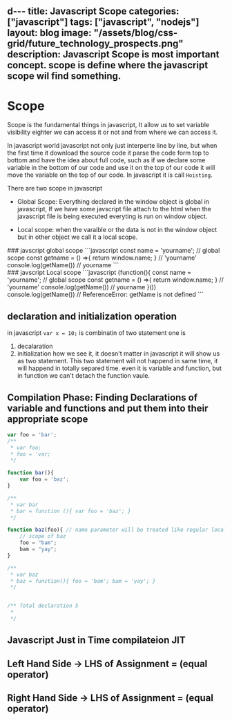 d---
title: Javascript Scope
categories: ["javascript"]
tags: ["javascript", "nodejs"]
layout: blog
image: "/assets/blog/css-grid/future_technology_prospects.png"
description: Javascript Scope is most important concept. scope is define where the javascript scope wil find something. 
---

# Scope 
Scope is the fundamental things in javascript, It allow us to set variable visibility eighter we can access it or not and from where we can access it. 



In javascript world javascript not only just interperte line by line, but when the first time it download the source code it parse the code form top to bottom and have the idea about full code, such as if we declare some variable in the bottom of our code and use it on the top of our code it will move the variable on the top of our code. In javascript it is call `Hoisting`. 


There are two scope in javascript
- Global Scope:  Everything declared in the window object is global in javascript, If we have some javscript file attach to the html when the javascript file is being executed everyting is run on window object. 

- Local scope: when the varaible or the data is not in the window object but in other object we call it a local scope. 


<div class="row">
    <div class="col-12 col-md-6">
    ### javscript global scope
    ```javascript
    const name = 'yourname'; // global scope 
    const getname = () =>{ return window.name; } // 'yourname'
    console.log(getName()) // yourname 
    ```
    </div>
    <div class="col-12 col-md-6">
    ### javscript Local scope
    ```javascript
    (function(){
    const name = 'yourname'; // global scope 
    const getname = () =>{ return window.name; } // 'yourname'
    console.log(getName()) // yourname 
    }())
    console.log(getName()) // ReferenceError: getName is not defined
    ```
    </div>
</div>


## declaration and initialization operation 
in javascript `var x = 10;` is combinatin of two statement one is
1. decalaration 
2. initialization 
how we see it, it doesn't matter in javascript it will show us as two statement. This two statement will not happend in same time, it will happend in totally separed time. even it is variable and function, but in function we can't detach the function vaule. 



## Compilation Phase: Finding Declarations of variable and functions and put them into their appropriate scope 
```javascript
var foo = 'bar';
/**
 * var foo;
 * foo = 'var;
 */

function bar(){
    var foo = 'baz';
}

/**
 * var bar 
 * bar = function (){ var foo = 'baz'; }
 */

function baz(foo){ // name parameter will be treated like regular local variable. 
    // scope of baz 
    foo = "bam";
    bam = "yay";
}

/**
 * var baz 
 * baz = function(){ foo = 'bam'; bam = 'yay'; }
 */


/** Total declaration 5 
 * 
 */
```



## Javascript Just in Time compilateion JIT 


## Left Hand Side -> LHS of Assignment = (equal operator)


## Right Hand Side -> LHS of Assignment = (equal operator)

